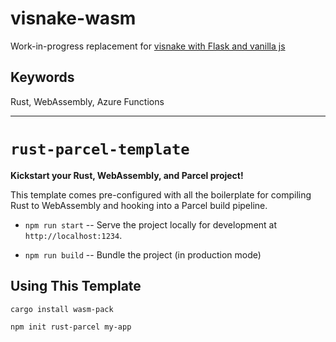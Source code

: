 # visnake-wasm

Work-in-progress replacement for [visnake with Flask and vanilla js](
https://github.com/christianfosli/visnake)

## Keywords

Rust, WebAssembly, Azure Functions

---

# `rust-parcel-template`

**Kickstart your Rust, WebAssembly, and Parcel project!**

This template comes pre-configured with all the boilerplate for compiling Rust
to WebAssembly and hooking into a Parcel build pipeline.

* `npm run start` -- Serve the project locally for
  development at `http://localhost:1234`.

* `npm run build` -- Bundle the project (in production mode)


## Using This Template

```sh
cargo install wasm-pack
```

```sh
npm init rust-parcel my-app
```
